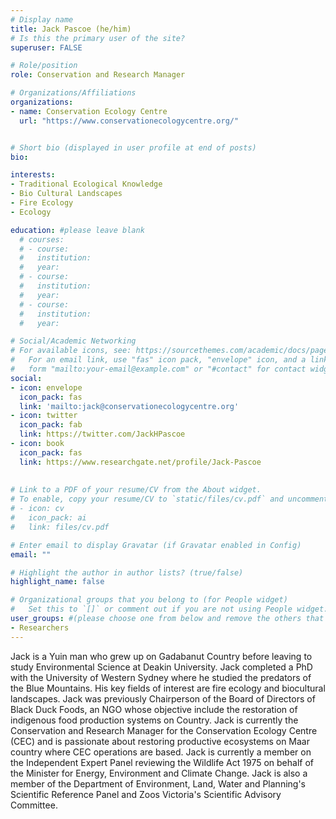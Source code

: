 ```yaml
---
# Display name
title: Jack Pascoe (he/him)
# Is this the primary user of the site?
superuser: FALSE

# Role/position
role: Conservation and Research Manager

# Organizations/Affiliations
organizations:
- name: Conservation Ecology Centre
  url: "https://www.conservationecologycentre.org/"


# Short bio (displayed in user profile at end of posts)
bio: 

interests:
- Traditional Ecological Knowledge
- Bio Cultural Landscapes
- Fire Ecology
- Ecology

education: #please leave blank
  # courses:
  # - course:
  #   institution:
  #   year:
  # - course:
  #   institution:
  #   year:
  # - course:
  #   institution:
  #   year:

# Social/Academic Networking
# For available icons, see: https://sourcethemes.com/academic/docs/page-builder/#icons
#   For an email link, use "fas" icon pack, "envelope" icon, and a link in the
#   form "mailto:your-email@example.com" or "#contact" for contact widget.
social:
- icon: envelope
  icon_pack: fas
  link: 'mailto:jack@conservationecologycentre.org'
- icon: twitter
  icon_pack: fab
  link: https://twitter.com/JackHPascoe
- icon: book
  icon_pack: fas
  link: https://www.researchgate.net/profile/Jack-Pascoe
    
  
# Link to a PDF of your resume/CV from the About widget.
# To enable, copy your resume/CV to `static/files/cv.pdf` and uncomment the lines below.
# - icon: cv
#   icon_pack: ai
#   link: files/cv.pdf

# Enter email to display Gravatar (if Gravatar enabled in Config)
email: ""

# Highlight the author in author lists? (true/false)
highlight_name: false

# Organizational groups that you belong to (for People widget)
#   Set this to `[]` or comment out if you are not using People widget.
user_groups: #(please choose one from below and remove the others that aren't needed)
- Researchers
---
```


Jack is a Yuin man who grew up on Gadabanut Country before leaving to study Environmental Science at Deakin University. Jack completed a PhD with the University of Western Sydney where he studied the predators of the Blue Mountains. His key fields of interest are fire ecology and biocultural landscapes. Jack was previously Chairperson of the Board of Directors of Black Duck Foods, an NGO whose objective include the restoration of indigenous food production systems on Country. Jack is currently the Conservation and Research Manager for the Conservation Ecology Centre (CEC) and is passionate about restoring productive ecosystems on Maar country where CEC operations are based. Jack is currently a member on the Independent Expert Panel reviewing the Wildlife Act 1975 on behalf of the Minister for Energy, Environment and Climate Change. Jack is also a member of the Department of Environment, Land, Water and Planning's Scientific Reference Panel and Zoos Victoria's Scientific Advisory Committee. 
